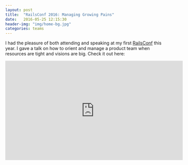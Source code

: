 ```yaml
---
layout: post
title:  "RailsConf 2016: Managing Growing Pains"
date:   2016-05-25 12:15:30
header-img: "img/home-bg.jpg"
categories: teams
---
```


I had the pleasure of both attending and speaking at my first [RailsConf](http://railsconf.com/) this year. I gave a talk on how to orient and manage a product team when resources are tight and visions are big. Check it out here:
<br />

<iframe width="560" height="315" src="https://www.youtube.com/embed/7H-Cy-80ynM" frameborder="0" allowfullscreen></iframe>
